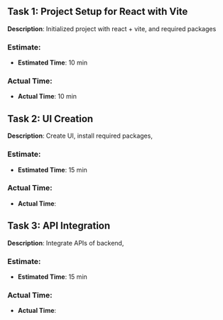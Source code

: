 ## Task 1: **Project Setup for React with Vite**
**Description**: Initialized project with react + vite, and required packages
### Estimate:
- **Estimated Time**: 10 min
### Actual Time:
- **Actual Time**: 10 min

## Task 2: **UI Creation**
**Description**: Create UI, install required packages, 
### Estimate:
- **Estimated Time**: 15 min
### Actual Time:
- **Actual Time**: 

## Task 3: **API Integration**
**Description**: Integrate APIs of backend, 
### Estimate:
- **Estimated Time**: 15 min
### Actual Time:
- **Actual Time**: 